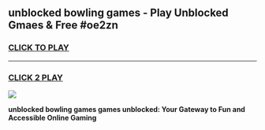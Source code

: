 
## unblocked bowling games - Play Unblocked Gmaes & Free #oe2zn
<h3>
<a href="https://news.freeplayer.one?title=unblocked_bowling_games&ref=24F">CLICK TO PLAY</a></h3>
<hr>

<h3>
<a href="https://news.freeplayer.one?title=unblocked_bowling_games&ref=24F">CLICK 2 PLAY</a>
  
</h3>

<a href="https://news.freeplayer.one?title=unblocked_bowling_games&ref=24F/"><img src="https://clearcache.store/games.png"></a>


**unblocked bowling games games unblocked: Your Gateway to Fun and Accessible Online Gaming**
